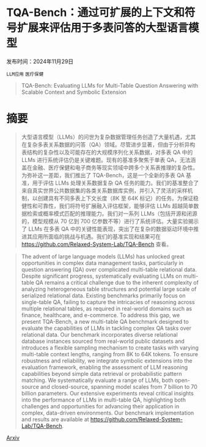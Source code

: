 # TQA-Bench：通过可扩展的上下文和符号扩展来评估用于多表问答的大型语言模型

发布时间：2024年11月29日

`LLM应用` `医疗保健`

> TQA-Bench: Evaluating LLMs for Multi-Table Question Answering with Scalable Context and Symbolic Extension

# 摘要

> 大型语言模型（LLMs）的问世为复杂数据管理任务创造了大量机遇，尤其在复杂多表关系数据的问答（QA）领域。尽管进步显著，但由于分析异构表结构的复杂性以及可能存在的大规模序列化关系数据，对多表 QA 中的 LLMs 进行系统评估仍是关键难题。现有的基准多聚焦于单表 QA，无法涵盖在金融、医疗保健和电子商务等现实领域中跨多个关系表推理的复杂性。为弥补这一差距，我们推出了 TQA-Bench，这是一个全新的多表 QA 基准，用于评估 LLMs 处理关系数据复杂 QA 任务的能力。我们的基准整合了来自真实世界公共数据集的各类关系数据库实例，并引入了灵活的采样机制，以创建具有不同多表上下文长度（8K 至 64K 标记）的任务。为保证稳健性和可靠性，我们将符号扩展融入评估框架，能够评估 LLMs 超越简单数据检索或概率模式匹配的推理能力。我们对一系列 LLMs（包括开源和闭源的，模型规模从 70 亿到 700 亿参数不等）进行了系统评估。大量实验揭示了 LLMs 在多表 QA 中的关键性能表现，突出了在复杂的数据驱动环境中推进其应用所面临的挑战与机遇。我们的基准实现和结果可在 https://github.com/Relaxed-System-Lab/TQA-Bench 查看。

> The advent of large language models (LLMs) has unlocked great opportunities in complex data management tasks, particularly in question answering (QA) over complicated multi-table relational data. Despite significant progress, systematically evaluating LLMs on multi-table QA remains a critical challenge due to the inherent complexity of analyzing heterogeneous table structures and potential large scale of serialized relational data. Existing benchmarks primarily focus on single-table QA, failing to capture the intricacies of reasoning across multiple relational tables, as required in real-world domains such as finance, healthcare, and e-commerce. To address this gap, we present TQA-Bench, a new multi-table QA benchmark designed to evaluate the capabilities of LLMs in tackling complex QA tasks over relational data. Our benchmark incorporates diverse relational database instances sourced from real-world public datasets and introduces a flexible sampling mechanism to create tasks with varying multi-table context lengths, ranging from 8K to 64K tokens. To ensure robustness and reliability, we integrate symbolic extensions into the evaluation framework, enabling the assessment of LLM reasoning capabilities beyond simple data retrieval or probabilistic pattern matching. We systematically evaluate a range of LLMs, both open-source and closed-source, spanning model scales from 7 billion to 70 billion parameters. Our extensive experiments reveal critical insights into the performance of LLMs in multi-table QA, highlighting both challenges and opportunities for advancing their application in complex, data-driven environments. Our benchmark implementation and results are available at https://github.com/Relaxed-System-Lab/TQA-Bench.

[Arxiv](https://arxiv.org/abs/2411.19504)